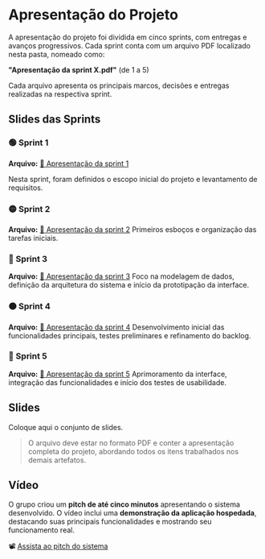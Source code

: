 # Apresentação do Projeto

A apresentação do projeto foi dividida em cinco sprints, com entregas e avanços progressivos. Cada sprint conta com um arquivo PDF localizado nesta pasta, nomeado como:

**"Apresentação da sprint X.pdf"** (de 1 a 5)

Cada arquivo apresenta os principais marcos, decisões e entregas realizadas na respectiva sprint.

## Slides das Sprints

### 🟢 Sprint 1  
**Arquivo:** [📄 Apresentação da sprint 1](./Apresentação%20da%20sprint%201.pdf)

Nesta sprint, foram definidos o escopo inicial do projeto e levantamento de requisitos.

### 🟡 Sprint 2  
**Arquivo:** [📄 Apresentação da sprint 2](./Apresentação%20da%20sprint%202.pdf)
Primeiros esboços e organização das tarefas iniciais.

### 🔵 Sprint 3  
**Arquivo:** [📄 Apresentação da sprint 3](./Apresentação%20da%20sprint%203.pdf)
Foco na modelagem de dados, definição da arquitetura do sistema e início da prototipação da interface. 

### 🟠 Sprint 4  
**Arquivo:** [📄 Apresentação da sprint 4](./Apresentação%20da%20sprint%204.pdf) 
Desenvolvimento inicial das funcionalidades principais, testes preliminares e refinamento do backlog.

### 🔴 Sprint 5  
**Arquivo:** [📄 Apresentação da sprint 5](./Apresentação%20da%20sprint%205.pdf) 
Aprimoramento da interface, integração das funcionalidades e início dos testes de usabilidade.

## Slides

Coloque aqui o conjunto de slides.

> O arquivo deve estar no formato PDF e conter a apresentação completa do projeto, abordando todos os itens trabalhados nos demais artefatos. 

## Vídeo

O grupo criou um **pitch de até cinco minutos** apresentando o sistema desenvolvido. O vídeo inclui uma **demonstração da aplicação hospedada**, destacando suas principais funcionalidades e mostrando seu funcionamento real.

📽️ [Assista ao pitch do sistema](./video-pitch.mp4)

